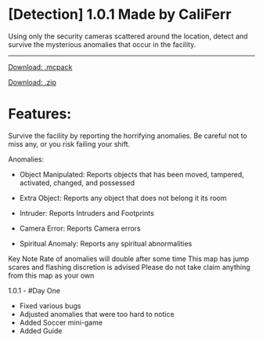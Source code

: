 # [Detection] 1.0.1 Made by CaliFerr
Using only the security cameras scattered around the location, detect and survive the mysterious anomalies that occur in the facility. 
***
[Download: .mcpack](https://github.com/CaliFerr/detection/raw/main/%C2%A74%C2%A7lDetection.mcworld)

[Download: .zip](https://github.com/CaliFerr/detection/raw/main/%C2%A74%C2%A7lDetection.zip)

# Features:
Survive the facility by reporting the horrifying anomalies. Be careful not to miss any, or you risk failing your shift.  

Anomalies:

- Object Manipulated: Reports objects that has been moved, tampered, activated, changed, and possessed

- Extra Object: Reports any object that does not belong it its room

- Intruder: Reports Intruders and Footprints

- Camera Error: Reports Camera errors

- Spiritual Anomaly: Reports any spiritual abnormalities


Key Note
Rate of anomalies will double after some time
This map has jump scares and flashing discretion is advised
Please do not take claim anything from this map as your own


1.0.1 - #Day One
- Fixed various bugs
- Adjusted anomalies that were too hard to notice
- Added Soccer mini-game
- Added Guide
